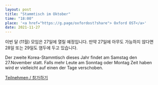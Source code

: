 ```yaml
---
layout: post
title: "Stammtisch im Oktober"
time: "18:00"
place: '<a href="https://g.page/oxfordost?share"> Oxford OST</a>'
date: 2021-11-27
---
```


이번 달 (11월) 모임은 27일에 열릴 예정입니다. 
만약 27일에 아무도 가능하지 않다면 28일 또는 29일도 염두에 두고 있습니다.

Der zweite Korea-Stammtisch dieses Jahr findet am Samstag den 27.November statt. Falls mehr Leute am Sonntag oder Montag Zeit haben wird er vielleicht
auf einen der Tage verschoben.


[Teilnehmen / 참가하기](https://nuudel.digitalcourage.de/lsO8Hex14kohtmk9)
